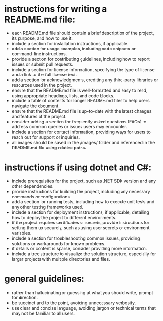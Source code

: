 # instructions for writing a README.md file:

- each README.md file should contain a brief description of the project, its purpose, and how to use it.
- include a section for installation instructions, if applicable.
- add a section for usage examples, including code snippets or command-line instructions.
- provide a section for contributing guidelines, including how to report issues or submit pull requests.
- include a section for license information, specifying the type of license and a link to the full license text.
- add a section for acknowledgments, crediting any third-party libraries or resources used in the project.
- ensure that the README.md file is well-formatted and easy to read, using appropriate headings, lists, and code blocks.
- include a table of contents for longer README.md files to help users navigate the document.
- ensure that the README.md file is up-to-date with the latest changes and features of the project.
- consider adding a section for frequently asked questions (FAQs) to address common queries or issues users may encounter.
- include a section for contact information, providing ways for users to reach out for support or inquiries.
- all images should be saved in the /images/ folder and referenced in the README.md file using relative paths.

# instructions if using dotnet and C#:

- include prerequisites for the project, such as .NET SDK version and any other dependencies.
- provide instructions for building the project, including any necessary commands or configurations.
- add a section for running tests, including how to execute unit tests and any other testing frameworks used.
- include a section for deployment instructions, if applicable, detailing how to deploy the project to different environments.
- if the project requires certificates or secrets, provide instructions for setting them up securely, such as using user secrets or environment variables.
- include a section for troubleshooting common issues, providing solutions or workarounds for known problems.
- if details or content is sparse, consider providing more information.
- include a tree structure to visualize the solution structure, especially for larger projects with multiple directories and files. 

# general guidelines:

- rather than hallucinating or guessing at what you should write, prompt for direction.
- be succinct and to the point, avoiding unnecessary verbosity.
- use clear and concise language, avoiding jargon or technical terms that may not be familiar to all users.